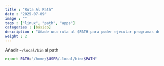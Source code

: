 ```yaml
---
title : "Ruta Al Path"
date : "2025-07-09"
image : ""
tags : ["linux", "path", "apps"]
categories : [básico]
description : "Añade una ruta al $PATH para poder ejecutar programas desde la misma"
weight : 2
---
```


Añadir `~/local/bin` al path

```bash
export PATH="/home/$USER/.local/bin:$PATH"
